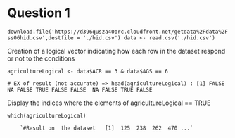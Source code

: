 Question 1
==========

`download.file('https://d396qusza40orc.cloudfront.net/getdata%2Fdata%2Fss06hid.csv',destfile = './hid.csv')
data <- read.csv('./hid.csv')`



Creation of a logical vector indicating how each row in the dataset respond or not to the conditions

`agricultureLogical <- data$ACR == 3 & data$AGS == 6`

`# EX of result (not accurate) => head(agricultureLogical) : [1] FALSE  NA FALSE TRUE FALSE FALSE  NA FALSE TRUE FALSE`



Display the indices where the elements of agricultureLogical == TRUE

`which(agricultureLogical)`

        `#Result on  the dataset   [1]  125  238  262  470 ...`
